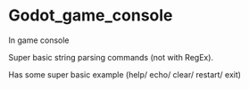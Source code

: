 # Godot_game_console
 In game console

Super basic string parsing commands (not with RegEx).

Has some super basic example (help/ echo/ clear/ restart/ exit)
